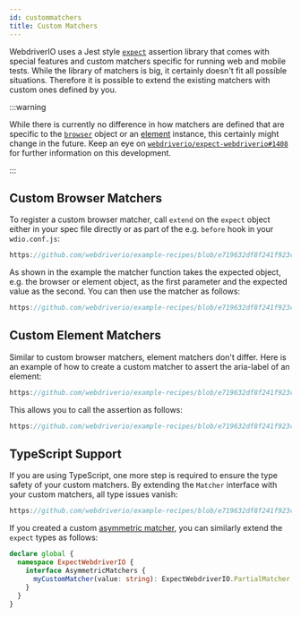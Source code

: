 ```yaml
---
id: custommatchers
title: Custom Matchers
---
```


WebdriverIO uses a Jest style [`expect`](https://webdriver.io/docs/api/expect-webdriverio) assertion library that comes with special features and custom matchers specific for running web and mobile tests. While the library of matchers is big, it certainly doesn't fit all possible situations. Therefore it is possible to extend the existing matchers with custom ones defined by you.

:::warning

While there is currently no difference in how matchers are defined that are specific to the [`browser`](/docs/api/browser) object or an [element](/docs/api/element) instance, this certainly might change in the future. Keep an eye on [`webdriverio/expect-webdriverio#1408`](https://github.com/webdriverio/expect-webdriverio/issues/1408) for further information on this development.

:::

## Custom Browser Matchers

To register a custom browser matcher, call `extend` on the `expect` object either in your spec file directly or as part of the e.g. `before` hook in your `wdio.conf.js`:

```js reference useHTTPS
https://github.com/webdriverio/example-recipes/blob/e719632df8f241f923c8d9301aab6bccee5cb109/customMatchers/example.ts#L3-L18
```

As shown in the example the matcher function takes the expected object, e.g. the browser or element object, as the first parameter and the expected value as the second. You can then use the matcher as follows:

```js reference useHTTPS
https://github.com/webdriverio/example-recipes/blob/e719632df8f241f923c8d9301aab6bccee5cb109/customMatchers/example.ts#L50-L52
```

## Custom Element Matchers

Similar to custom browser matchers, element matchers don't differ. Here is an example of how to create a custom matcher to assert the aria-label of an element:

```js reference useHTTPS
https://github.com/webdriverio/example-recipes/blob/e719632df8f241f923c8d9301aab6bccee5cb109/customMatchers/example.ts#L20-L38
```

This allows you to call the assertion as follows:

```js reference useHTTPS
https://github.com/webdriverio/example-recipes/blob/e719632df8f241f923c8d9301aab6bccee5cb109/customMatchers/example.ts#L54-L57
```

## TypeScript Support

If you are using TypeScript, one more step is required to ensure the type safety of your custom matchers. By extending the `Matcher` interface with your custom matchers, all type issues vanish:

```js reference useHTTPS
https://github.com/webdriverio/example-recipes/blob/e719632df8f241f923c8d9301aab6bccee5cb109/customMatchers/example.ts#L40-L47
```

If you created a custom [asymmetric matcher](https://jestjs.io/docs/expect#expectextendmatchers), you can similarly extend the `expect` types as follows:

```ts
declare global {
  namespace ExpectWebdriverIO {
    interface AsymmetricMatchers {
      myCustomMatcher(value: string): ExpectWebdriverIO.PartialMatcher;
    }
  }
}
```
